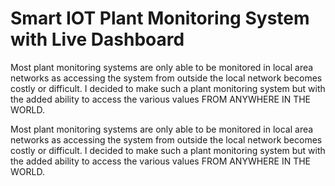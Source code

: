 # Smart IOT Plant Monitoring System with Live Dashboard
Most plant monitoring systems are only able to be monitored in local area networks as accessing the system from outside the local network becomes costly or difficult. I decided to make such a plant monitoring system but with the added ability to access the various values FROM ANYWHERE IN THE WORLD. 

Most plant monitoring systems are only able to be monitored in local area networks as accessing the system from outside the local network becomes costly or difficult. I decided to make such a plant monitoring system but with the added ability to access the various values FROM ANYWHERE IN THE WORLD.

